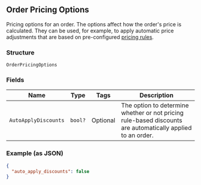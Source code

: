 ## Order Pricing Options

Pricing options for an order. The options affect how the order's price is calculated.
They can be used, for example, to apply automatic price adjustments that are based on pre-configured
[pricing rules](https://developer.squareup.com/docs/reference/square/objects/CatalogPricingRule).

### Structure

`OrderPricingOptions`

### Fields

| Name | Type | Tags | Description |
|  --- | --- | --- | --- |
| `AutoApplyDiscounts` | `bool?` | Optional | The option to determine whether or not pricing rule-based discounts are automatically applied to an order. |

### Example (as JSON)

```json
{
  "auto_apply_discounts": false
}
```

